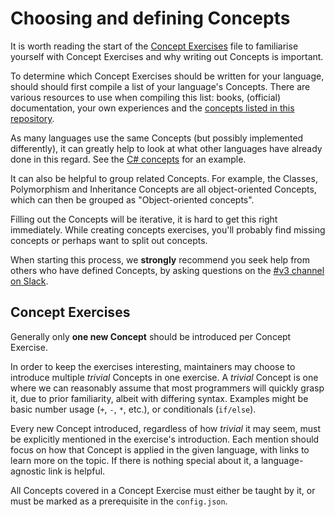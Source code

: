 # Choosing and defining Concepts

It is worth reading the start of the [Concept Exercises](../concept-exercises.md) file to familiarise yourself with Concept Exercises and why writing out Concepts is important.

To determine which Concept Exercises should be written for your language, should should first compile a list of your language's Concepts. There are various resources to use when compiling this list: books, (official) documentation, your own experiences and the [concepts listed in this repository](../../reference/concepts/README.md).

As many languages use the same Concepts (but possibly implemented differently), it can greatly help to look at what other languages have already done in this regard. See the [C# concepts](../../languages/csharp/reference/README.md) for an example.

It can also be helpful to group related Concepts. For example, the Classes, Polymorphism and Inheritance Concepts are all object-oriented Concepts, which can then be grouped as "Object-oriented concepts".

Filling out the Concepts will be iterative, it is hard to get this right immediately. While creating concepts exercises, you'll probably find missing concepts or perhaps want to split out concepts.

When starting this process, we **strongly** recommend you seek help from others who have defined Concepts, by asking questions on the [#v3 channel on Slack](https://exercism-team.slack.com/archives/CR91YFNG3).

## Concept Exercises

Generally only **one new Concept** should be introduced per Concept Exercise. 

In order to keep the exercises interesting, maintainers may choose to introduce multiple _trivial_ Concepts in one exercise.
A _trivial_ Concept is one where we can reasonably assume that most programmers will quickly grasp it, due to prior familiarity, albeit with differing syntax. Examples might be basic number usage (`+`, `-`, `*`, etc.), or conditionals (`if/else`).

Every new Concept introduced, regardless of how _trivial_ it may seem, must be explicitly mentioned in the exercise's introduction. Each mention should focus on how that Concept is applied in the given language, with links to learn more on the topic. If there is nothing special about it, a language-agnostic link is helpful.

All Concepts covered in a Concept Exercise must either be taught by it, or must be marked as a prerequisite in the `config.json`.
